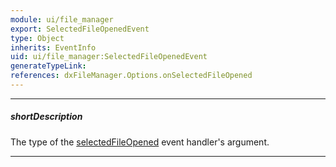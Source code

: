 ```yaml
---
module: ui/file_manager
export: SelectedFileOpenedEvent
type: Object
inherits: EventInfo
uid: ui/file_manager:SelectedFileOpenedEvent
generateTypeLink: 
references: dxFileManager.Options.onSelectedFileOpened
---
```

---
##### shortDescription
The type of the [selectedFileOpened]({basewidgetpath}/Events/#selectedFileOpened) event handler's argument.

---
<!-- Description goes here -->